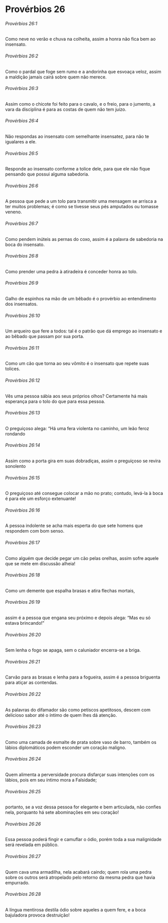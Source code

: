 # Provérbios 26

###### Provérbios 26:1

Como neve no verão e chuva na colheita, assim a honra não fica bem ao insensato.

###### Provérbios 26:2

Como o pardal que foge sem rumo e a andorinha que esvoaça veloz, assim a maldição jamais cairá sobre quem não merece.

###### Provérbios 26:3

Assim como o chicote foi feito para o cavalo, e o freio, para o jumento, a vara da disciplina é para as costas de quem não tem juízo.

###### Provérbios 26:4

Não respondas ao insensato com semelhante insensatez, para não te igualares a ele.

###### Provérbios 26:5

Responde ao insensato conforme a tolice dele, para que ele não fique pensando que possui alguma sabedoria.

###### Provérbios 26:6

A pessoa que pede a um tolo para transmitir uma mensagem se arrisca a ter muitos problemas; é como se tivesse seus pés amputados ou tomasse veneno.

###### Provérbios 26:7

Como pendem inúteis as pernas do coxo, assim é a palavra de sabedoria na boca do insensato.

###### Provérbios 26:8

Como prender uma pedra à atiradeira é conceder honra ao tolo.

###### Provérbios 26:9

Galho de espinhos na mão de um bêbado é o provérbio ao entendimento dos insensatos.

###### Provérbios 26:10

Um arqueiro que fere a todos: tal é o patrão que dá emprego ao insensato e ao bêbado que passam por sua porta.

###### Provérbios 26:11

Como um cão que torna ao seu vômito é o insensato que repete suas tolices.

###### Provérbios 26:12

Vês uma pessoa sábia aos seus próprios olhos? Certamente há mais esperança para o tolo do que para essa pessoa.

###### Provérbios 26:13

O preguiçoso alega: “Há uma fera violenta no caminho, um leão feroz rondando

###### Provérbios 26:14

Assim como a porta gira em suas dobradiças, assim o preguiçoso se revira sonolento

###### Provérbios 26:15

O preguiçoso até consegue colocar a mão no prato; contudo, levá-la à boca é para ele um esforço extenuante!

###### Provérbios 26:16

A pessoa indolente se acha mais esperta do que sete homens que respondem com bom senso.

###### Provérbios 26:17

Como alguém que decide pegar um cão pelas orelhas, assim sofre aquele que se mete em discussão alheia!

###### Provérbios 26:18

Como um demente que espalha brasas e atira flechas mortais,

###### Provérbios 26:19

assim é a pessoa que engana seu próximo e depois alega: “Mas eu só estava brincando!”

###### Provérbios 26:20

Sem lenha o fogo se apaga, sem o caluniador encerra-se a briga.

###### Provérbios 26:21

Carvão para as brasas e lenha para a fogueira, assim é a pessoa briguenta para atiçar as contendas.

###### Provérbios 26:22

As palavras do difamador são como petiscos apetitosos, descem com delicioso sabor até o íntimo de quem lhes dá atenção.

###### Provérbios 26:23

Como uma camada de esmalte de prata sobre vaso de barro, também os lábios diplomáticos podem esconder um coração maligno.

###### Provérbios 26:24

Quem alimenta a perversidade procura disfarçar suas intenções com os lábios, pois em seu íntimo mora a Falsidade;

###### Provérbios 26:25

portanto, se a voz dessa pessoa for elegante e bem articulada, não confies nela, porquanto há sete abominações em seu coração!

###### Provérbios 26:26

Essa pessoa poderá fingir e camuflar o ódio, porém toda a sua malignidade será revelada em público.

###### Provérbios 26:27

Quem cava uma armadilha, nela acabará caindo; quem rola uma pedra sobre os outros será atropelado pelo retorno da mesma pedra que havia empurrado.

###### Provérbios 26:28

A língua mentirosa destila ódio sobre aqueles a quem fere, e a boca bajuladora provoca destruição!

